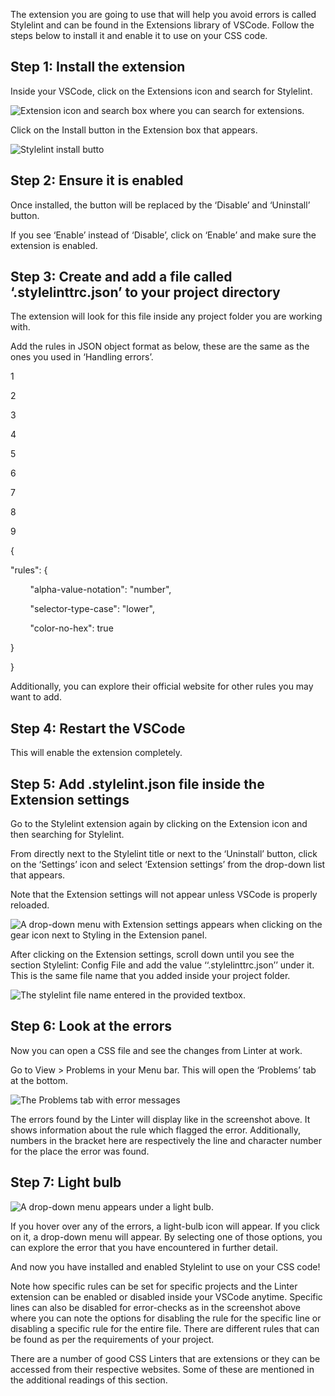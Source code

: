 The extension you are going to use that will help you avoid errors is called Stylelint and can be found in the Extensions library of VSCode. Follow the steps below to install it and enable it to use on your CSS code.

## Step 1: Install the extension

Inside your VSCode, click on the Extensions icon and search for Stylelint.

![Extension icon and search box where you can search for extensions.](https://d3c33hcgiwev3.cloudfront.net/imageAssetProxy.v1/tlYYvORGTZyWGLzkRr2c1w_c5fd0155e59641219b0ea3ae905a8ae1_Seach-stylelint-img-1.png?expiry=1704499200000&hmac=rTGEGFpLPN5r-ROIVTjEXURUG3sR2cBwWgDgwXSGYIM)

Click on the Install button in the Extension box that appears.

![Stylelint install butto](https://d3c33hcgiwev3.cloudfront.net/imageAssetProxy.v1/gQHhkjqYRKqB4ZI6mGSqQQ_dd8237650c924a49809800fc2fb4cae1_4-2-4-3-Installing-a-third-party-Linter-in-VS-Code-6.png?expiry=1704499200000&hmac=BJ6DdNAew3i6f2GAZKFPI7k-xgiWSxk6li98JfDyin4)

## Step 2: Ensure it is enabled

Once installed, the button will be replaced by the ‘Disable’ and ‘Uninstall’ button.

If you see ‘Enable’ instead of ‘Disable’, click on ‘Enable’ and make sure the extension is enabled.

## Step 3: Create and add a file called ‘.stylelinttrc.json’ to your project directory

The extension will look for this file inside any project folder you are working with.

Add the rules in JSON object format as below, these are the same as the ones you used in ‘Handling errors’.

1

2

3

4

5

6

7

8

9

{ 

"rules": { 

        "alpha-value-notation": "number", 

        "selector-type-case": "lower", 

        "color-no-hex": true 

} 

} 

Additionally, you can explore their official website for other rules you may want to add.

## Step 4: Restart the VSCode

This will enable the extension completely.

## Step 5: Add .stylelint.json file inside the Extension settings

Go to the Stylelint extension again by clicking on the Extension icon and then searching for Stylelint.

From directly next to the Stylelint title or next to the ‘Uninstall’ button, click on the ‘Settings’ icon and select ‘Extension settings’ from the drop-down list that appears.

Note that the Extension settings will not appear unless VSCode is properly reloaded.

![A drop-down menu with Extension settings appears when clicking on the gear icon next to Styling in the Extension panel.](https://d3c33hcgiwev3.cloudfront.net/imageAssetProxy.v1/UFyGd4vtQUqchneL7WFKmA_a3c09998d5234dde8598c5c5156805e1_Stylint-Extension-settings.png?expiry=1704499200000&hmac=FPk2kWNGk6MRauzGKwvy_f0CBJ3YElXGm29-7XQZiqw)

After clicking on the Extension settings, scroll down until you see the section Stylelint: Config File and add the value ‘‘.stylelinttrc.json’’ under it. This is the same file name that you added inside your project folder.

![The stylelint file name entered in the provided textbox.](https://d3c33hcgiwev3.cloudfront.net/imageAssetProxy.v1/7b_Fv-DoR6m_xb_g6DepOQ_f84500d974734e63aaf8bace72ab66e1_Config-File.png?expiry=1704499200000&hmac=q6hsBpN2GOp5sE04OZPOYcC1UB3yHGIxUlx8plAgqio)

## Step 6: Look at the errors

Now you can open a CSS file and see the changes from Linter at work.

Go to View > Problems in your Menu bar. This will open the ‘Problems’ tab at the bottom.

![The Problems tab with error messages](https://d3c33hcgiwev3.cloudfront.net/imageAssetProxy.v1/cQ-CUX4fQ62PglF-H-Ot1g_55cfcb77639541f995bd8368bcaa8ce1_4-2-4-3-Installing-a-third-party-Linter-in-VS-Code-4b.png?expiry=1704499200000&hmac=wmFZ1UxPo5TfzEfjp1tj-g_hzolXfQUTB1DnAUwMqAY)

The errors found by the Linter will display like in the screenshot above. It shows information about the rule which flagged the error. Additionally, numbers in the bracket here are respectively the line and character number for the place the error was found.

## Step 7: Light bulb

![A drop-down menu appears under a light bulb.](https://d3c33hcgiwev3.cloudfront.net/imageAssetProxy.v1/YxV_-xKkQ42Vf_sSpKON2g_cf283c3d6c904341992cc64766c45de1_4-2-4-3-Installing-a-third-party-Linter-in-VS-Code-5b.png?expiry=1704499200000&hmac=yK-DQhBK53Ted0p1cwT-Guy0-e1u4dEvSe8l5bsbDxM)

If you hover over any of the errors, a light-bulb icon will appear. If you click on it, a drop-down menu will appear. By selecting one of those options, you can explore the error that you have encountered in further detail.

And now you have installed and enabled Stylelint to use on your CSS code!

Note how specific rules can be set for specific projects and the Linter extension can be enabled or disabled inside your VSCode anytime. Specific lines can also be disabled for error-checks as in the screenshot above where you can note the options for disabling the rule for the specific line or disabling a specific rule for the entire file. There are different rules that can be found as per the requirements of your project.

There are a number of good CSS Linters that are extensions or they can be accessed from their respective websites. Some of these are mentioned in the additional readings of this section.